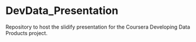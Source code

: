 DevData_Presentation
====================

Repository to host the slidify presentation for the Coursera Developing Data Products project.
